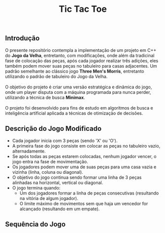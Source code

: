 <div align="center"  >
  <h1 align="center" >
    Tic Tac Toe
    <br />
  </h1>
   <img src="https://skillicons.dev/icons?i=cpp" alt="">&nbsp;&nbsp;&nbsp;
   <img src="https://skillicons.dev/icons?i=vscode" alt="">
</div>

## Introdução
O presente repositório contempla a implementação de um projeto em C++ do **Jogo da Velha**, entretanto, com modificações, onde além da tradicinal fase de colocação das peças, após cada jogador realizar três adições, eles também podem mover suas peças no tabuleiro para casas adjacentes. Um padrão semelhante ao clássico jogo **Three Men's Morris**, entretanto utilizando o padrão de tabuleiro do Jogo da Velha. <br/><br/>
O objetivo do projeto é criar uma versão estratégica e dinâmica do jogo, onde um player disputa com a máquina programada para nunca perder, utilizando a técnica de busca **Minimax**. <br/><br/>
O projeto foi desenvolvido para fins de estudo em algoritmos de busca e inteligência artificial aplicada a técnicas de otimização de decisões.

## Descrição do Jogo Modificado
<ul>
  <li> Cada jogador inicia com 3 peças (sendo 'X' ou 'O'). </li>
  <li> A primeira fase do jogo consiste em colocar as peças no tabuleiro vazio, alternadamente. </li>
  <li> Se após todas as peças estarem colocadas, nenhum jogador vencer, o jogo entra na fase de movimentação. </li>
  <li> Os jogadores podem mover uma de suas peças para uma casa vazia e vizinha (linha, coluna ou diagonal). </li>
  <li> O objetivo do jogo continua sendo formar uma linha de 3 peças alinhadas na horizontal, vertical ou diagonal. </li>
  <li> O jogo termina quando:
  <ul>
    <li> Um dos jogadores formar a linha de peças consecutivas (resultando na vitória de algum jogador). </li>
    <li> O limite máximo de movimentos sem que haja um vencedor for alcançado (resultando em um empate). </li>
  </ul>
  </li>
</ul>

## Sequência do Jogo